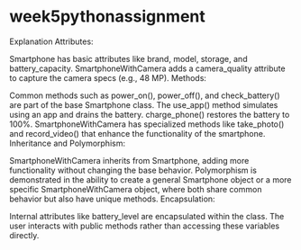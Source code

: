 # week5pythonassignment
Explanation
Attributes:

Smartphone has basic attributes like brand, model, storage, and battery_capacity.
SmartphoneWithCamera adds a camera_quality attribute to capture the camera specs (e.g., 48 MP).
Methods:

Common methods such as power_on(), power_off(), and check_battery() are part of the base Smartphone class.
The use_app() method simulates using an app and drains the battery.
charge_phone() restores the battery to 100%.
SmartphoneWithCamera has specialized methods like take_photo() and record_video() that enhance the functionality of the smartphone.
Inheritance and Polymorphism:

SmartphoneWithCamera inherits from Smartphone, adding more functionality without changing the base behavior.
Polymorphism is demonstrated in the ability to create a general Smartphone object or a more specific SmartphoneWithCamera object, where both share common behavior but also have unique methods.
Encapsulation:

Internal attributes like battery_level are encapsulated within the class. The user interacts with public methods rather than accessing these variables directly.
